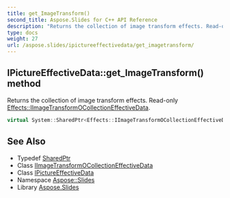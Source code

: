 ```yaml
---
title: get_ImageTransform()
second_title: Aspose.Slides for C++ API Reference
description: "Returns the collection of image transform effects. Read-only Effects::IImageTransformOCollectionEffectiveData."
type: docs
weight: 27
url: /aspose.slides/ipictureeffectivedata/get_imagetransform/
---
```

## IPictureEffectiveData::get_ImageTransform() method


Returns the collection of image transform effects. Read-only [Effects::IImageTransformOCollectionEffectiveData](../../../aspose.slides.effects/iimagetransformocollectioneffectivedata/).

```cpp
virtual System::SharedPtr<Effects::IImageTransformOCollectionEffectiveData> Aspose::Slides::IPictureEffectiveData::get_ImageTransform()=0
```

## See Also

* Typedef [SharedPtr](../../../system/sharedptr/)
* Class [IImageTransformOCollectionEffectiveData](../../../aspose.slides.effects/iimagetransformocollectioneffectivedata/)
* Class [IPictureEffectiveData](../)
* Namespace [Aspose::Slides](../../)
* Library [Aspose.Slides](../../../)